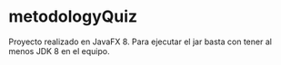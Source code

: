 # metodologyQuiz
Proyecto realizado en JavaFX 8. 
Para ejecutar el jar basta con tener al menos JDK 8 en el equipo. 
